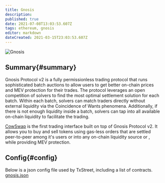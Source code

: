 ```yaml
---
title: Gnosis
description: 
published: true
date: 2021-07-08T13:03:53.607Z
tags: ethereum, gnosis
editor: markdown
dateCreated: 2021-03-15T23:03:53.607Z
---
```


![Gnosis](https://txstreet.com/static/img/singles/house_logos/gnosis.png)

## Summary{#summary}

Gnosis Protocol v2 is a fully permissionless trading protocol that runs sophisticated batch auctions to allow users to get better on-chain prices and MEV protection for their trades. The protocol leverages an open competition of solvers to find the most optimal settlement solution for each batch. Within each batch, solvers can match traders directly without external liquidity via the Coincidence of Wants phenomena.  Additionally, if there is not enough liquidity inside a batch, solvers can tap into all available on-chain liquidity to facilitate the trading. 

[CowSwap](https://cowswap.exchange/#/swap) is the first trading interface built on top of Gnosis Protocol v2. It allows you to buy and sell tokens using gas-less orders that are settled peer-to-peer among it's users or into any on-chain liquidity source or , while providing MEV protection.


## Config{#config}

Below is a json config file used by TxStreet, including a list of contracts.
[gnosis.json](/ethereum/houses/gnosis.json)
